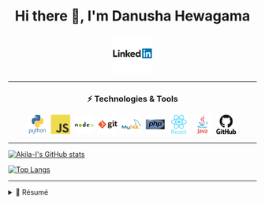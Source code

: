 <h1 align="center">
    Hi there 👋, I'm Danusha Hewagama
</h1>
<p align="center">
    <a href="https://www.linkedin.com/in/akila-i">
        <img src="https://github.com/devicons/devicon/blob/master/icons/linkedin/linkedin-original-wordmark.svg" width="80" height="80"/>
    </a>
</p>

---

<h3 align="center">
    ⚡ Technologies & Tools
</h3>

<p align="center">
    <img src="https://github.com/devicons/devicon/blob/master/icons/python/python-original-wordmark.svg" title="Python" alt="Python" width="40" height="40"/>&nbsp;
    <img src="https://github.com/devicons/devicon/blob/master/icons/javascript/javascript-original.svg" title="JavaScript" alt="JavaScript" width="40" height="40"/>&nbsp;
    <img src="https://github.com/devicons/devicon/blob/master/icons/nodejs/nodejs-original-wordmark.svg" title="NodeJS" alt="NodeJS" width="40" height="40"/>&nbsp;
    <img src="https://github.com/devicons/devicon/blob/master/icons/git/git-original-wordmark.svg" title="Git" **alt="Git" width="40" height="40"/>&nbsp;
    <img src="https://github.com/devicons/devicon/blob/master/icons/mysql/mysql-original-wordmark.svg" title="MySQL"  alt="MySQL" width="40" height="40"/>&nbsp;
    <img src="https://github.com/devicons/devicon/blob/master/icons/php/php-original.svg" title="PHP"  alt="PHP" width="40" height="40"/>&nbsp;
    <img src="https://github.com/devicons/devicon/blob/master/icons/react/react-original-wordmark.svg" title="React" alt="React" width="40" height="40"/>&nbsp;
    <img src="https://github.com/devicons/devicon/blob/master/icons/java/java-original-wordmark.svg" title="Java" alt="Java" width="40" height="40"/>&nbsp;
    <img src="https://github.com/devicons/devicon/blob/master/icons/github/github-original-wordmark.svg" title="GitHub" alt="GitHub" width="40" height="40"/>&nbsp;
</p>

---

<p align="center">

[![Akila-I's GitHub stats](https://github-readme-stats.vercel.app/api?username=akila-i&theme=vision-friendly-dark)](https://github.com/akila-i/github-readme-stats)

[![Top Langs](https://github-readme-stats.vercel.app/api/top-langs/?username=akila-i&layout=compact&theme=vision-friendly-dark)](https://github.com/akila-i/github-readme-stats)

</p>

---

<details>
<summary>📃 Résumé</summary>

## Projects

<!--
<img align="right" src="https://img.shields.io/badge/MySQL-005C84?logo=mysql&logoColor=white" />
<img align="right" src="https://img.shields.io/badge/Symfony-000000?logo=Symfony&logoColor=white" />
<img align="right" src="https://img.shields.io/badge/PHP-777BB4?logo=php&logoColor=white" />
-->

- 👨‍💻 <a href="https://github.com/IdentityBlock">Person Verification Digital Platform</a>\
📅 2022 (Ongoing)\
📍 Semester 5 Software Engineering Group Project

<!--
<img align="right" src="https://img.shields.io/badge/MySQL-005C84?logo=mysql&logoColor=white" />
<img align="right" src="https://img.shields.io/badge/PHP-777BB4?logo=php&logoColor=white" />
-->

- 👨‍💻 <a href="https://github.com/Akila-I/world-wide-news">News Website</a>\
📅 2022\
📍 Semester 4 Software Engineering Group Project

<!--
<img align="right" src="https://img.shields.io/badge/MySQL-005C84?logo=mysql&logoColor=white" />
<img align="right" src="https://img.shields.io/badge/PHP-777BB4?logo=php&logoColor=white" />
-->

- 👨‍💻 <a href="https://github.com/Akila-I/HRM">Human Resource Management System</a>\
📅 2022\
📍 Semester 4 Database Management Systems Group Project

<!--
<img align="right" src="https://img.shields.io/badge/C%2B%2B-00599C?logo=c%2B%2B&logoColor=white" />
<img align="right" src="https://img.shields.io/badge/Qt-41CD52?logo=Qt&logoColor=white" />
-->

- 👨‍💻 <a href="https://github.com/Akila-I/DriverAssistanceSystem-33kdp">Driver Assistant System</a>\
📅 2022\ 
📍 Semester 4 Programming Challenge Group Project

</details>
